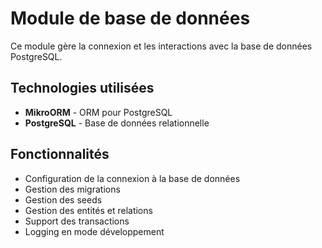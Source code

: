 # Module de base de données

Ce module gère la connexion et les interactions avec la base de données PostgreSQL.

## Technologies utilisées

- **MikroORM** - ORM pour PostgreSQL
- **PostgreSQL** - Base de données relationnelle

## Fonctionnalités

- Configuration de la connexion à la base de données
- Gestion des migrations
- Gestion des seeds
- Gestion des entités et relations
- Support des transactions
- Logging en mode développement
